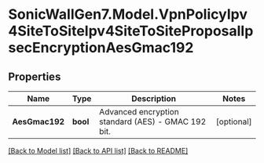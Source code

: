 # SonicWallGen7.Model.VpnPolicyIpv4SiteToSiteIpv4SiteToSiteProposalIpsecEncryptionAesGmac192

## Properties

Name | Type | Description | Notes
------------ | ------------- | ------------- | -------------
**AesGmac192** | **bool** | Advanced encryption standard (AES) - GMAC 192 bit. | [optional] 

[[Back to Model list]](../README.md#documentation-for-models) [[Back to API list]](../README.md#documentation-for-api-endpoints) [[Back to README]](../README.md)

